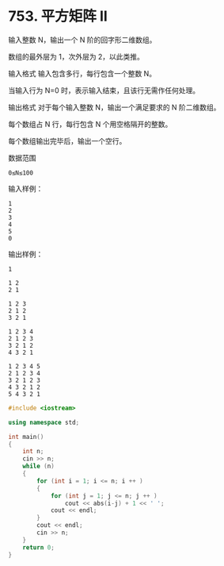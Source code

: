 # 753. 平方矩阵 II

输入整数 N，输出一个 N 阶的回字形二维数组。

数组的最外层为 1，次外层为 2，以此类推。

输入格式
输入包含多行，每行包含一个整数 N。

当输入行为 N=0 时，表示输入结束，且该行无需作任何处理。

输出格式
对于每个输入整数 N，输出一个满足要求的 N 阶二维数组。

每个数组占 N 行，每行包含 N 个用空格隔开的整数。

每个数组输出完毕后，输出一个空行。

数据范围
```
0≤N≤100
```
输入样例：
```
1
2
3
4
5
0
```
输出样例：
```
1

1 2
2 1

1 2 3
2 1 2
3 2 1

1 2 3 4
2 1 2 3
3 2 1 2
4 3 2 1

1 2 3 4 5
2 1 2 3 4
3 2 1 2 3
4 3 2 1 2
5 4 3 2 1
```

```c++
#include <iostream>

using namespace std;

int main()
{
    int n;
    cin >> n;
    while (n)
    {
        for (int i = 1; i <= n; i ++ )
        {
            for (int j = 1; j <= n; j ++ )
                cout << abs(i-j) + 1 << ' ';
            cout << endl;
        }
        cout << endl;
        cin >> n;
    }
    return 0;
}
```
